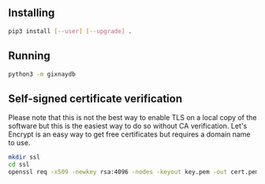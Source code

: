 ## Installing

```sh
pip3 install [--user] [--upgrade] .
```

## Running

```sh
python3 -m gixnaydb
```

## Self-signed certificate verification

Please note that this is not the best way to enable TLS on a local copy of the
software but this is the easiest way to do so without CA verification. Let's
Encrypt is an easy way to get free certificates but requires a domain name to
use.

```sh
mkdir ssl
cd ssl
openssl req -x509 -newkey rsa:4096 -nodes -keyout key.pem -out cert.pem -days 365
```
